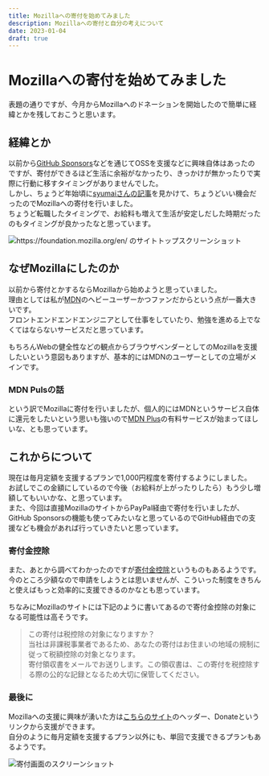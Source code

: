 ```yaml
---
title: Mozillaへの寄付を始めてみました
description: Mozillaへの寄付と自分の考えについて
date: 2023-01-04
draft: true
---
```


# Mozillaへの寄付を始めてみました

表題の通りですが、今月からMozillaへのドネーションを開始したので簡単に経緯とかを残しておこうと思います。

## 経緯とか

以前から[GitHub Sponsors](https://github.com/sponsors)などを通じてOSSを支援などに興味自体はあったのですが、寄付ができるほど生活に余裕がなかったり、きっかけが無かったりで実際に行動に移すタイミングがありませんでした。  
しかし、ちょうど年始頃に[syumaiさんの記事](https://syumai.hateblo.jp/entry/2023/01/02/172204)を見かけて、ちょうどいい機会だったのでMozillaへの寄付を行いました。  
ちょうど転職したタイミングで、お給料も増えて生活が安定しだした時期だったのもタイミングが良かったなと思っています。

![https://foundation.mozilla.org/en/ のサイトトップスクリーンショット](/img/post/donate-for-mozilla/foundation.mozilla.org_en_.png)

## なぜMozillaにしたのか

以前から寄付とかするならMozillaから始めようと思っていました。  
理由としては私が[MDN](https://developer.mozilla.org/ja/docs/Web)のヘビーユーザーかつファンだからという点が一番大きいです。  
フロントエンドエンドエンジニアとして仕事をしていたり、勉強を進める上でなくてはならないサービスだと思っています。

もちろんWebの健全性などの観点からブラウザベンダーとしてのMozillaを支援したいという意図もありますが、基本的にはMDNのユーザーとしての立場がメインです。  

### MDN Pulsの話

という訳でMozillaに寄付を行いましたが、個人的にはMDNというサービス自体に還元をしたいという思いも強いので[MDN Plus](https://developer.mozilla.org/ja/plus)の有料サービスが始まってほしいな、とも思っています。

## これからについて

現在は毎月定額を支援するプランで1,000円程度を寄付するようにしました。  
お試しでこの金額にしているので今後（お給料が上がったりしたら）もう少し増額してもいいかな、と思っています。  
また、今回は直接MozillaのサイトからPayPal経由で寄付を行いましたが、GitHub Sponsorsの機能も使ってみたいなと思っているのでGitHub経由での支援なども機会があれば行っていきたいと思っています。

### 寄付金控除

また、あとから調べてわかったのですが[寄付金控除](https://www.nta.go.jp/taxes/shiraberu/taxanswer/shotoku/1150.htm)というものもあるようです。  
今のところ少額なので申請をしようとは思いませんが、こういった制度をきちんと使えばもっと効率的に支援できるのかなとも思っています。

ちなみにMozillaのサイトには下記のように書いてあるので寄付金控除の対象になる可能性は高そうです。

> この寄付は税控除の対象になりますか？  
> 当社は非課税事業者であるため、あなたの寄付はお住まいの地域の規制に従って税額控除の対象となります。  
> 寄付領収書をメールでお送りします。この領収書は、この寄付を税控除する際の公的な記録となるため大切に保管してください。

### 最後に

Mozillaへの支援に興味が湧いた方は[こちらのサイト](https://foundation.mozilla.org/en/)のヘッダー、Donateというリンクから支援ができます。  
自分のように毎月定額を支援するプラン以外にも、単回で支援できるプランもあるようです。

![寄付画面のスクリーンショット](/img/post/donate-for-mozilla/mozilla-donate.jpg)
